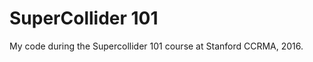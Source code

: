 SuperCollider 101
=================

My code during the Supercollider 101 course at Stanford CCRMA, 2016.